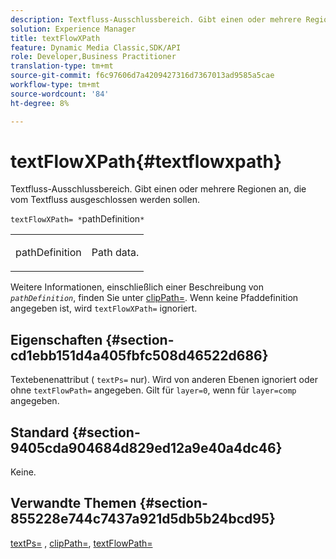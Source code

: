 ```yaml
---
description: Textfluss-Ausschlussbereich. Gibt einen oder mehrere Regionen an, die vom Textfluss ausgeschlossen werden sollen.
solution: Experience Manager
title: textFlowXPath
feature: Dynamic Media Classic,SDK/API
role: Developer,Business Practitioner
translation-type: tm+mt
source-git-commit: f6c97606d7a4209427316d7367013ad9585a5cae
workflow-type: tm+mt
source-wordcount: '84'
ht-degree: 8%

---
```



# textFlowXPath{#textflowxpath}

Textfluss-Ausschlussbereich. Gibt einen oder mehrere Regionen an, die vom Textfluss ausgeschlossen werden sollen.

`textFlowXPath= *`pathDefinition`*`

<table id="simpletable_7E0EA48AEBB5426CBE948FCA18882C66"> 
 <tr class="strow"> 
  <td class="stentry"> <p><span class="varname"> pathDefinition</span> </p> </td> 
  <td class="stentry"> <p>Path data. </p></td> 
 </tr> 
</table>

Weitere Informationen, einschließlich einer Beschreibung von *`pathDefinition`*, finden Sie unter [clipPath=](../../../../../is-api/http-ref/image-serving-api-ref/c-http-protocol-reference/c-command-reference/r-clippath.md#reference-8139b1b52dc54749b51b109521ddf83d). Wenn keine Pfaddefinition angegeben ist, wird `textFlowXPath=` ignoriert.

## Eigenschaften {#section-cd1ebb151d4a405fbfc508d46522d686}

Textebenenattribut ( `textPs=` nur). Wird von anderen Ebenen ignoriert oder ohne `textFlowPath=` angegeben. Gilt für `layer=0`, wenn für `layer=comp` angegeben.

## Standard {#section-9405cda904684d829ed12a9e40a4dc46}

Keine.

## Verwandte Themen {#section-855228e744c7437a921d5db5b24bcd95}

[textPs=](../../../../../is-api/http-ref/image-serving-api-ref/c-http-protocol-reference/c-command-reference/r-textps.md#reference-4209a2a6169f44278da2647cfb0cd767) ,  [clipPath=](../../../../../is-api/http-ref/image-serving-api-ref/c-http-protocol-reference/c-command-reference/r-clippath.md#reference-8139b1b52dc54749b51b109521ddf83d),  [textFlowPath=](../../../../../is-api/http-ref/image-serving-api-ref/c-http-protocol-reference/c-command-reference/r-textflowpath.md#reference-0b8d9493d71342f0b6a64a6d221584ef)
